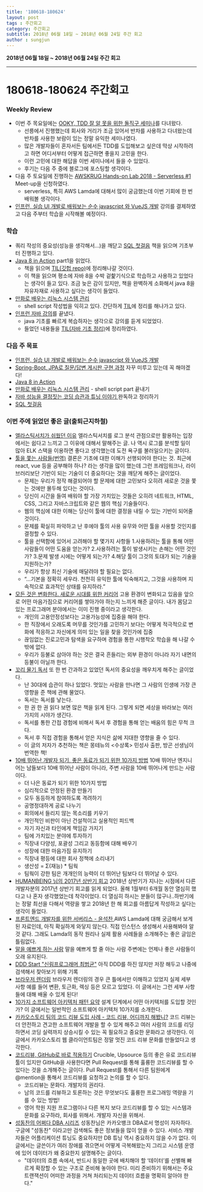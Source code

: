 ```yaml
---
title: '180618-180624'  
layout: post  
tags : 주간회고
category: 주간회고
subtitle: 2018년 06월 18일 ~ 2018년 06월 24일 주간 회고
author : sungjun
---
```


**2018년 06월 18일 ~ 2018년 06월 24일 주간 회고** 

---

# 180618-180624 주간회고

### Weekly Review
  - 이번 주 목요일에는 [OOKY, TDD 잘 알 못을 위한 돌직구 세미나](https://okky.kr/article/472375)를 다녀왔다.
    - 선릉에서 진행했는데 회사와 거리가 조금 있어서 반차를 사용하고 다녀왔는데 반차를 사용한 보람이 있는 정말 유익한 세미나였다.
    - 많은 개발자들이 혼자서든 팀에서든 TDD를 도입해보고 싶은데 막상 시작하려고 하면 어디서부터 어떻게 접근하면 좋을지 고민을 한다.
    - 이런 고민에 대한 해답을 이번 세미나에서 들을 수 있었다.
    - 후기는 다음 주 중에 블로그에 포스팅할 생각이다.
  - 다음 주 토요일에 진행하는 [AWSKRUG Hands-on Lab 2018 - Serverless #1](https://www.meetup.com/ko-KR/awskrug/events/251326459/) Meet-up을 신청하였다.
    - serverless, 특히 AWS Lamda에 대해서 많이 궁금했는데 이번 기회에 한 번 배워볼 생각이다.
  - [인프런, 실습 UI 개발로 배워보는 순수 javascript 와 VueJS 개발](https://www.inflearn.com/course/%EC%88%9C%EC%88%98js-vuejs-%EA%B0%9C%EB%B0%9C-%EA%B0%95%EC%A2%8C/) 강의를 결제하였고 다음 주부터 학습을 시작해볼 예정이다.

### 학습
  - 쿼리 작성의 중요성(성능을 생각해서...)을 깨닫고 [SQL 첫걸음](http://book.naver.com/bookdb/book_detail.nhn?bid=9738902) 책을 읽으며 기초부터 진행하고 있다.
  - [Java 8 in Action](http://book.naver.com/bookdb/book_detail.nhn?bid=8883567) part1을 읽었다.
    - 책을 읽으며 [TIL(깃헙 repo)](https://github.com/gwonsungjun/TIL/blob/master/Java/java8.md)에 정리해나갈 것이다.
    - 이 책을 읽으며 평소에 자바 8을 수박 겉핥기식으로 학습하고 사용하고 있었다는 생각이 들고 있다. 조금 늦은 감이 있지만, 책을 완벽하게 소화해서 java 8을 자유자재로 사용하고 싶다는 생각이 들었다.
  - [만화로 배우는 리눅스 시스템 관리](http://book.naver.com/bookdb/book_detail.nhn?bid=10995037)
    - shell script 작성법을 익히고 있다. 간단하게 [TIL](https://github.com/gwonsungjun/TIL/blob/master/Linux/Ubuntu/shell-script.md)에 정리를 해나가고 있다.
  - [인프런 자바 강의](https://www.inflearn.com/course/%EC%8B%A4%EC%A0%84-%EC%9E%90%EB%B0%94-%EA%B0%95%EC%A2%8C/)를 끝냈다.
    - java 기초를 빠르게 복습하자는 생각으로 강의를 듣게 되었었다.
    - 들었던 내용들을 [TIL(자바 기초 정리)](https://github.com/gwonsungjun/TIL/blob/master/Java/javaBasic.md)에 정리하였다.

### 다음 주 목표
- [인프런, 실습 UI 개발로 배워보는 순수 javascript 와 VueJS 개발](https://www.inflearn.com/course/%EC%88%9C%EC%88%98js-vuejs-%EA%B0%9C%EB%B0%9C-%EA%B0%95%EC%A2%8C/)
- [Spring-Boot, JPA로 질문/답변 게시판 구현 과정](https://www.slipp.net/wiki/pages/viewpage.action?pageId=25529113) 자꾸 미루고 있는데 꼭 해야겠다!
- [Java 8 in Action](http://book.naver.com/bookdb/book_detail.nhn?bid=8883567)
- [만화로 배우는 리눅스 시스템 관리](http://book.naver.com/bookdb/book_detail.nhn?bid=10995037) - shell script part 끝내기
- [자바 성능을 결정짓는 코딩 습관과 튜닝 이야기 ](http://book.naver.com/bookdb/book_detail.nhn?bid=4441100) 완독하고 정리하기
- [SQL 첫걸음](http://book.naver.com/bookdb/book_detail.nhn?bid=9738902)

### 이번 주에 읽었던 좋은 글(출퇴근지하철)
- [엘라스틱서치가 쉬웠던 이유](https://www.popit.kr/%EC%97%98%EB%9D%BC%EC%8A%A4%ED%8B%B1%EC%84%9C%EC%B9%98%EA%B0%80-%EC%89%AC%EC%9B%A0%EB%8D%98-%EC%9D%B4%EC%9C%A0/)  엘라스틱서치를 로그 분석 관점으로만 활용하는 입장에서는 쉽다고 느끼고 그 이유에 대해서 말해주는 글. 나 역시 로그를 분석할 일이 많아 ELK 스택을 이용하면 좋다고 생각했는데 도전 욕구를 불러일으키는 글이다.
- [툴을 쫓는 사람들(번역)](http://hjun.me/chasing-tools/) 결론은 기초에 대한 이해가 선행되어야 한다는 것. 최근에 react, vue 등을 공부해야 하나? 라는 생각을 많이 했는데 그런 프레임워크나, 라이브러리보단 기반이 되는 기술이 더 중요하다는 것을 깨닫게 해주는 글이었다.
  - 문제는 우리가 정작 해결되어야 할 문제에 대한 고민보다 오히려 새로운 것을 쫓는 것에만 몰두해 있다는 것이다.
  - 당신이 시간을 들여 배워야 할 가장 가치있는 것들은 오히려 네트워크, HTML, CSS, 그리고 자바스크립트와 같은 웹의 핵심 기술들이다.
  - 웹의 핵심에 대한 이해는 당신이 툴에 대한 결정을 내릴 수 있는 기반이 되어줄 것이다.
  - 문제를 확실히 파악하고 난 후에야 툴의 사용 유무와 어떤 툴을 사용할 것인지를 결정할 수 있다.
  - 툴을 선택함에 있어서 고려해야 할 몇가지 사항들
    1.사용하려는 툴을 통해 어떤 사람들이 어떤 도움을 얻는가?
    2.사용하려는 툴이 발생시키는 손해는 어떤 것인가?
    3.문제 발생 시에는 어떻게 되는가?
    4.해당 툴이 그것의 토대가 되는 기술을 지원하는가?
  - 우리가 항상 최신 기술에 매달려야 할 필요는 없다.
  - “…기본을 정확히 세우라. 천천히 유익한 툴에 익숙해지고, 그것을 사용하며 지속적으로 효과적인 상태를 유지하라.”
- [모든 것은 변화한다. 새로운 시대를 위한 커리어](https://brunch.co.kr/@ewha337/36?f=fp) 고용 환경이 변화되고 있음을 앞으로 어떤 마음가짐으로 커리어를 쌓아가야 하는지 느끼게 해준 글이다. 내가 몸담고 있는 프로그래머 분야에서는 이미 진행 중이라고 생각한다.
  - 개인의 고용안정성보다는 고용가능성에 집중을 해야 한다.
  - 한 직장에서 오래도록 머무를 것인가를 고민하기 보다는 어떻게 적극적으로 변화에 적응하고 자신에게 의미 있는 일을 찾을 것인가에 집중
  - 끊임없는 진로고민과 탐색을 요구하며 경험을 통한 시행착오 학습을 해 나갈 수밖에 없다.
  - 우리가 등불로 삼아야 하는 것은 결국 흔들리는 외부 환경이 아니라 자기 내면의 등불이 아닐까 한다.
- [꼬리 물기 독서](https://brunch.co.kr/@yoodluffy/40?f=fp) 또 한 번 간과하고 있었던 독서의 중요성을 깨우치게 해주는 글이었다.
  - 난 30대에 습관이 하나 있었다. 멋있는 사람을 만나면 그 사람의 인생에 가장 큰 영향을 준 책에 관해 물었다.
  - 독서는 독서를 낳는다.
  - 한 권 한 권 읽다 보면 많은 책을 읽게 된다. 그렇게 되면 세상을 바라보는 여러 가지의 시야가 생긴다.
  - 독서를 통한 간접 경험에 비해서 독서 후 경험을 통해 얻는 배움의 힘은 무척 크다.
  - 독서 후 직접 경험을 통해서 얻은 지식은 삶에 지대한 영향을 줄 수 있다.
  - 이 글의 저자가 추천하는 책은 몽테뉴의 <수상록> 민성사 출판, 방곤 선생님이 번역한 책!
- [10배 뛰어난 개발자 되기, 좋은 동료가 되기 위한 10가지 방법](http://muchtrans.com/10xdeveloper.html)  10배 뛰어난 엔지니어는 남들보다 10배 뛰어난 사람이 아니라, 주변 사람을 10배 뛰어나게 만드는 사람이다.
  - 더 나은 동료가 되기 위한 10가지 방법
  - 심리적으로 안정된 환경 만들기
  - 모두 동등하게 참여하도록 격려하기
  - 공명정대하게 공로 나누기
  - 회의에서 들리지 않는 목소리를 키우기
  - 개인적인 비판이 아닌 건설적이고 실용적인 피드백
  - 자기 자신과 타인에게 책임감 가지기
  - 팀에 가치있는 분야에 투자하기
  - 직장내 다양성, 포괄성 그리고 동등함에 대해 배우기
  - 성장에 대한 마음가짐 유지하기
  - 직장내 평등에 대한 회사 정책에 소리내기
  - 생산성 = Σ(재능) * 팀웍
  - 팀웍이 강한 팀은 개개인의 능력이 더 뛰어난 팀보다 더 뛰어날 수 있다.
- [HUMANBEING 님의 2017년 상반기 회고](https://originalhumanbeing.github.io/2017-07-11/the-first-half-year-retrospection/) 2018년 상반기가 지나는 시점에서 다른 개발자분의 2017년 상반기 회고를 읽게 되었다. 올해 1월부터 6개월 동안 열심히 했다고 나 혼자 생각했었는데 착각이었다. 더 열심히 하시는 분들이 많구나..하반기에는 정말 최선을 다해서 역량을 쌓고 2018년 한 해 회고를 아름답게 작성하고 싶다는 생각이 들었다.
- [프론트엔드 개발자를 위한 서버리스 - 윤석찬 ](https://www.slideshare.net/awskorea/serverless-for-frontend-developers) AWS Lamda에 대해 궁금해서 보게 된 자료인데, 아직 확실하게 와닿지 않는다. 직접 인스턴스 생성해서 사용해봐야 알 것 같다. 그래도 Lamda의 동작 원리나 실제 활용 사례들을 소개해주는 좋은 글임은 틀림없다.
- [말을 예쁘게 하는 사람](https://brunch.co.kr/@yeoulhan/11)  말을 예쁘게 할 줄 아는 사람 주변에는 언제나 좋은 사람들이 오래 유지된다.
- [DDD Start "신림프로그래머 최범균"](https://www.slideshare.net/madvirus/ddd-start-ksug) 아직 DDD를 하진 않지만 저장 해두고 나중에 검색해서 찾아보기 위해 기록
- [브라우저 렌더링](https://janghanboram.github.io/2018/06/06/browser-rendering/) 브라우저 렌더링의 경우 큰 틀에서만 이해하고 있었지 실제 세부 사항 예를 들어 변환, 토근화, 렉싱 등은 모르고 있었다. 이 글에서는 그런 세부 사항들에 대해 배울 수 있게 된다!
- [10가지 소프트웨어 아키텍처 패턴 요약](https://mingrammer.com/translation-10-common-software-architectural-patterns-in-a-nutshell/) 설계 단계에서 어떤 아키텍처를 도입할 것인가? 이 글에서는 일반적인 소프트웨어 아키텍처 10가지를 소개한다.
- [카카오스토리 팀의 코드 리뷰 도입 사례 - 코드 리뷰, 어디까지 해봤니?](http://tech.kakao.com/2016/02/04/code-review/) 코드 리뷰는 더 안전하고 견고한 소프트웨어 개발을 할 수 있게 해주고 여러 사람의 코드를 리딩하면서 코딩 실력까지 상승시킬 수 있는 꼭 필요하고 중요한 문화라고 생각한다. 이 글에서 카카오스토리 웹 클라이언트팀은 정말 멋진 코드 리뷰 문화를 만들었다고 생각한다.
- [코드리뷰, GitHub로 바로 적용하기](https://academy.realm.io/kr/posts/codereview-howto/) Crucible, Upsource 등의 좋은 유로 코드리뷰 툴이 있지만 GitHub을 사용한다면 Pull Request를 통해 훌륭한 코드리뷰를 할 수 있다는 것을 소개해주는 글이다. Pull Request를 통해서 다른 팀원에게 @mention을 통해서 코드리뷰를 요청하고 논의를 할 수 있다.
  - 코드리뷰는 문화다. 개발자의 권리다.
  - 남의 코드를 리뷰하고 토론하는 것은 무엇보다도 훌륭한 프로그래밍 역량을 기를 수 있는 방법!
  - 영어 학원 지원 프로그램이나 다른 복지 보다 코드리뷰를 할 수 있는 시스템과 문화를 요구하라, 회사를 위해서. 개발자 자신을 위해서.
- [성동찬의 어쩌다 DBA 시리즈](http://m.dbguide.net/knowledge.db?cmd=view&boardUid=198475&boardConfigUid=19&boardStep=&categoryUid=574) 성동찬님은 카카오뱅크 DBA로서 명성이 자자하다. 구글에 "성동찬" 이라고만 검색해도 좋은 정보들을 많이 얻을 수 있다. 서비스 개발자들은 어플리케이션 튜닝도 중요하지만 DB 튜닝 역시 중요하지 않을 수가 없다. 이 글에서는 글쓴이가 여러 장애를 겪으면서 어떻게 극복해왔는지 그리고 시스템 운영에 있어 데이터가 왜 중요한지 설명해주는 글이다.
  - "데이터의 흐름 속에서, 반드시 동일한 곳에 배치해야 할 ‘데이터’를 선별해 빠르게 확장할 수 있는 구조로 준비해 놓아야 한다. 미리 준비하기 위해서는 주요 트랜잭션이 어떠한 과정을 거쳐 처리되는지 데이터 흐름을 명확히 알아야 한다."
